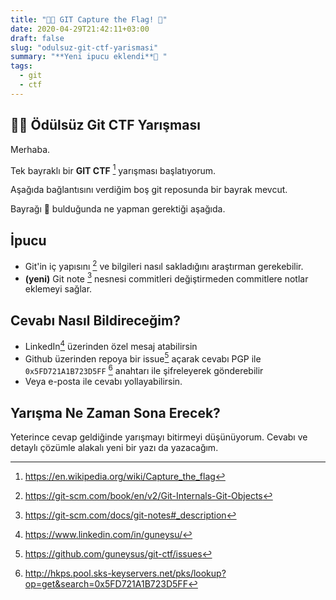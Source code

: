 ```yaml
---
title: "🐱‍👤 GIT Capture the Flag! 🏴"
date: 2020-04-29T21:42:11+03:00
draft: false
slug: "odulsuz-git-ctf-yarismasi"
summary: "**Yeni ipucu eklendi**🧵 "
tags:
  - git
  - ctf
---
```


## 🐱‍👤 Ödülsüz Git CTF Yarışması

Merhaba.

Tek bayraklı bir **GIT CTF** [^ctf] yarışması başlatıyorum.

Aşağıda bağlantısını verdiğim boş git reposunda bir bayrak mevcut.

Bayrağı 🏴 bulduğunda ne yapman gerektiği aşağıda.

## İpucu

- Git'in iç yapısını [^git-internals] ve bilgileri nasıl sakladığını araştırman gerekebilir.
- **(yeni)** Git note [^git-notes] nesnesi commitleri değiştirmeden commitlere notlar eklemeyi sağlar.

## Cevabı Nasıl Bildireceğim?

- LinkedIn[^linkedin] üzerinden özel mesaj atabilirsin
- Github üzerinden repoya bir issue[^issues] açarak cevabı PGP ile `0x5FD721A1B723D5FF` [^pgp-key] anahtarı ile şifreleyerek gönderebilir
- Veya e-posta ile cevabı yollayabilirsin.

## Yarışma Ne Zaman Sona Erecek?
Yeterince cevap geldiğinde yarışmayı bitirmeyi düşünüyorum.
Cevabı ve detaylı çözümle alakalı yeni bir yazı da yazacağım.

[^ctf]: <https://en.wikipedia.org/wiki/Capture_the_flag>
[^git-internals]: <https://git-scm.com/book/en/v2/Git-Internals-Git-Objects>
[^repo]: https://github.com/guneysus/git-ctf
[^linkedin]: https://www.linkedin.com/in/guneysu/
[^issues]: https://github.com/guneysus/git-ctf/issues
[^pgp-key]: http://hkps.pool.sks-keyservers.net/pks/lookup?op=get&search=0x5FD721A1B723D5FF
[^git-notes]: https://git-scm.com/docs/git-notes#_description